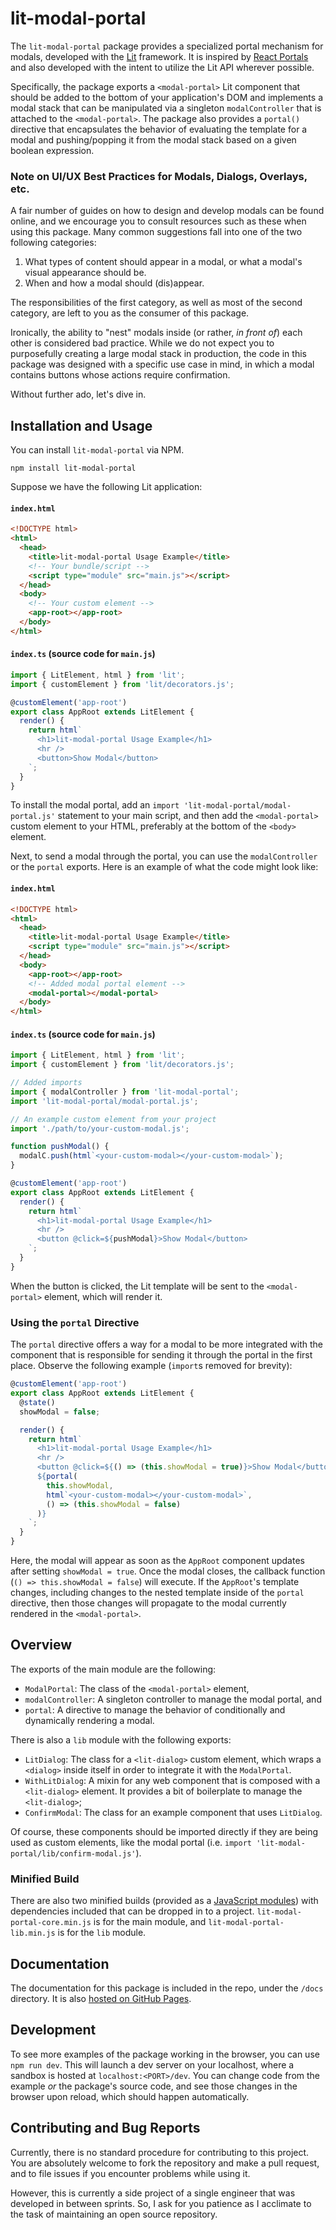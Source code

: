 # lit-modal-portal

The `lit-modal-portal` package provides a specialized portal mechanism for modals, developed with the [Lit](https://lit.dev) framework.
It is inspired by [React Portals](https://reactjs.org/docs/portals.html) and also developed with
the intent to utilize the Lit API wherever possible.

Specifically, the package exports a `<modal-portal>` Lit component that should be added to the bottom of your application's DOM
and implements a modal stack that can be manipulated via a singleton `modalController` that is attached to the `<modal-portal>`.
The package also provides a `portal()` directive that encapsulates the behavior of evaluating the template
for a modal and pushing/popping it from the modal stack based on a given boolean expression.

### Note on UI/UX Best Practices for Modals, Dialogs, Overlays, etc.

A fair number of guides on how to design and develop modals can be found online,
and we encourage you to consult resources such as these when using this package.
Many common suggestions fall into one of the two following categories:

1. What types of content should appear in a modal, or what a modal's visual appearance should be.
2. When and how a modal should (dis)appear.

The responsibilities of the first category, as well as most of the second category, are left to you
as the consumer of this package.

Ironically, the ability to "nest" modals inside (or rather, _in front of_) each other is considered bad practice.
While we do not expect you to purposefully creating a large modal stack in production, the code in this package
was designed with a specific use case in mind, in which a modal contains buttons whose actions require confirmation.

Without further ado, let's dive in.

## Installation and Usage

You can install `lit-modal-portal` via NPM.

```
npm install lit-modal-portal
```

Suppose we have the following Lit application:

#### `index.html`

```html
<!DOCTYPE html>
<html>
  <head>
    <title>lit-modal-portal Usage Example</title>
    <!-- Your bundle/script -->
    <script type="module" src="main.js"></script>
  </head>
  <body>
    <!-- Your custom element -->
    <app-root></app-root>
  </body>
</html>
```

#### `index.ts` (source code for `main.js`)

```javascript
import { LitElement, html } from 'lit';
import { customElement } from 'lit/decorators.js';

@customElement('app-root')
export class AppRoot extends LitElement {
  render() {
    return html`
      <h1>lit-modal-portal Usage Example</h1>
      <hr />
      <button>Show Modal</button>
    `;
  }
}
```

To install the modal portal, add an `import 'lit-modal-portal/modal-portal.js'` statement to your main script,
and then add the `<modal-portal>` custom element to your HTML, preferably at the bottom of the `<body>` element.

Next, to send a modal through the portal, you can use the `modalController` or the `portal` exports.
Here is an example of what the code might look like:

#### `index.html`

```html
<!DOCTYPE html>
<html>
  <head>
    <title>lit-modal-portal Usage Example</title>
    <script type="module" src="main.js"></script>
  </head>
  <body>
    <app-root></app-root>
    <!-- Added modal portal element -->
    <modal-portal></modal-portal>
  </body>
</html>
```

#### `index.ts` (source code for `main.js`)

```javascript
import { LitElement, html } from 'lit';
import { customElement } from 'lit/decorators.js';

// Added imports
import { modalController } from 'lit-modal-portal';
import 'lit-modal-portal/modal-portal.js';

// An example custom element from your project
import './path/to/your-custom-modal.js';

function pushModal() {
  modalC.push(html`<your-custom-modal></your-custom-modal>`);
}

@customElement('app-root')
export class AppRoot extends LitElement {
  render() {
    return html`
      <h1>lit-modal-portal Usage Example</h1>
      <hr />
      <button @click=${pushModal}>Show Modal</button>
    `;
  }
}
```

When the button is clicked, the Lit template will be sent to the `<modal-portal>` element, which will render it.

### Using the `portal` Directive

The `portal` directive offers a way for a modal to be more integrated with the component that is responsible
for sending it through the portal in the first place.
Observe the following example (`import`s removed for brevity):

```javascript
@customElement('app-root')
export class AppRoot extends LitElement {
  @state()
  showModal = false;

  render() {
    return html`
      <h1>lit-modal-portal Usage Example</h1>
      <hr />
      <button @click=${() => (this.showModal = true)}>Show Modal</button>
      ${portal(
        this.showModal,
        html`<your-custom-modal></your-custom-modal>`,
        () => (this.showModal = false)
      )}
    `;
  }
}
```

Here, the modal will appear as soon as the `AppRoot` component updates after setting `showModal = true`.
Once the modal closes, the callback function (`() => this.showModal = false`) will execute.
If the `AppRoot`'s template changes, including changes to the nested template inside of the `portal` directive,
then those changes will propagate to the modal currently rendered in the `<modal-portal>`.

## Overview

The exports of the main module are the following:

- `ModalPortal`: The class of the `<modal-portal>` element,
- `modalController`: A singleton controller to manage the modal portal, and
- `portal`: A directive to manage the behavior of conditionally and dynamically rendering a modal.

There is also a `lib` module with the following exports:

- `LitDialog`:
  The class for a `<lit-dialog>` custom element,
  which wraps a `<dialog>` inside itself in order to integrate it with the `ModalPortal`.
- `WithLitDialog`:
  A mixin for any web component that is composed with a `<lit-dialog>` element.
  It provides a bit of boilerplate to manage the `<lit-dialog>`;
- `ConfirmModal`: The class for an example component that uses `LitDialog`.

Of course, these components should be imported directly if they are being used as custom elements,
like the modal portal (i.e. `import 'lit-modal-portal/lib/confirm-modal.js'`).

### Minified Build

There are also two minified builds
(provided as a [JavaScript modules](https://developer.mozilla.org/en-US/docs/Web/JavaScript/Guide/Modules))
with dependencies included that can be dropped in to a project.
`lit-modal-portal-core.min.js` is for the main module,
and `lit-modal-portal-lib.min.js` is for the `lib` module.

## Documentation

The documentation for this package is included in the repo, under the `/docs` directory.
It is also [hosted on GitHub Pages](https://cirrus-logic.github.io/lit-modal-portal/index.html).

## Development

To see more examples of the package working in the browser, you can use `npm run dev`.
This will launch a dev server on your localhost, where a sandbox is hosted at `localhost:<PORT>/dev`.
You can change code from the example _or_ the package's source code,
and see those changes in the browser upon reload, which should happen automatically.

## Contributing and Bug Reports

Currently, there is no standard procedure for contributing to this project.
You are absolutely welcome to fork the repository and make a pull request,
and to file issues if you encounter problems while using it.

However, this is currently a side project of a single engineer that was developed in between sprints.
So, I ask for you patience as I acclimate to the task of maintaining an open source repository.
